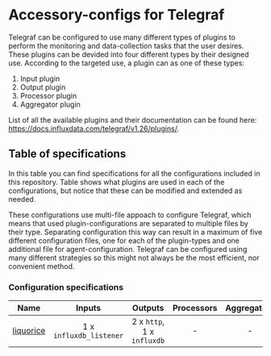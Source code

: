 # Accessory-configs for Telegraf

Telegraf can be configured to use many different types of plugins to perform the monitoring and data-collection tasks that the user desires. These plugins can be devided into four different types by their designed use. According to the targeted use, a plugin can as one of these types:

1. Input plugin
2. Output plugin
3. Processor plugin
4. Aggregator plugin

List of all the available plugins and their documentation can be found here: https://docs.influxdata.com/telegraf/v1.26/plugins/.

## Table of specifications

In this table you can find specifications for all the configurations included in this repository. Table shows what plugins are used in each of the configurations, but notice that these can be modified and extended as needed. 

These configurations use multi-file appoach to configure Telegraf, which means that used plugin-configurations are separated to multiple files by their type. Separating configuration this way can result in a maximum of five different configuration files, one for each of the plugin-types and one additional file for agent-configuration. Telegraf can be configured using many different strategies so this might not always be the most efficient, nor convenient method.

### Configuration specifications

| Name | Inputs | Outputs | Processors | Aggregators |
|---|:---:|:---:|:---:|:---:|
| [liquorice](liquorice) | 1 x `influxdb_listener` | 2 x `http`, 1 x `influxdb` | - | - |
